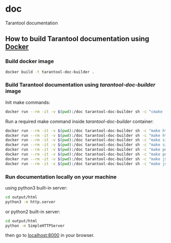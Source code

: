 # doc
Tarantool documentation

## How to build Tarantool documentation using [Docker](https://www.docker.com)

### Build docker image
```bash
docker build -t tarantool-doc-builder .
```

### Build Tarantool documentation using *tarantool-doc-builder* image

Init make commands:
```bash
docker run --rm -it -v $(pwd):/doc tarantool-doc-builder sh -c "cmake ."
```
Run a required make command inside *tarantool-doc-builder* container:
```bash
docker run --rm -it -v $(pwd):/doc tarantool-doc-builder sh -c "make html"
docker run --rm -it -v $(pwd):/doc tarantool-doc-builder sh -c "make html-ru"
docker run --rm -it -v $(pwd):/doc tarantool-doc-builder sh -c "make singlehtml"
docker run --rm -it -v $(pwd):/doc tarantool-doc-builder sh -c "make singlehtml-ru"
docker run --rm -it -v $(pwd):/doc tarantool-doc-builder sh -c "make pdf"
docker run --rm -it -v $(pwd):/doc tarantool-doc-builder sh -c "make pdf-ru"
docker run --rm -it -v $(pwd):/doc tarantool-doc-builder sh -c "make json"
docker run --rm -it -v $(pwd):/doc tarantool-doc-builder sh -c "make json-ru"
```

### Run documentation locally on your machine
using python3 built-in server:
```bash
cd output/html
python3 -m http.server
```
or python2 built-in server:
```bash
cd output/html
python -m SimpleHTTPServer
```
then go to [localhost:8000](http://localhost:8000) in your browser.
